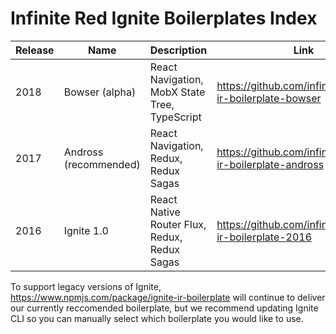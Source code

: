 # Infinite Red Ignite Boilerplates Index

| Release | Name | Description | Link |
|---------|------|-------------|------|
| 2018 | Bowser (alpha)         | React Navigation, MobX State Tree, TypeScript | https://github.com/infinitered/ignite-ir-boilerplate-bowser   |
| 2017 | Andross (recommended)  | React Navigation, Redux, Redux Sagas          | https://github.com/infinitered/ignite-ir-boilerplate-andross  |
| 2016 | Ignite 1.0 | React Native Router Flux, Redux, Redux Sagas | https://github.com/infinitered/ignite-ir-boilerplate-2016 |

To support legacy versions of Ignite, https://www.npmjs.com/package/ignite-ir-boilerplate will continue to deliver our currently reccomended boilerplate, but we recommend updating Ignite CLI so you can manually select which boilerplate you would like to use.

